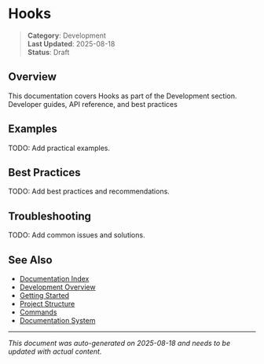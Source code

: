 # Hooks

> **Category**: Development  
> **Last Updated**: 2025-08-18  
> **Status**: Draft

## Overview

This documentation covers Hooks as part of the Development section. Developer guides, API reference, and best practices

## Examples

TODO: Add practical examples.

## Best Practices

TODO: Add best practices and recommendations.

## Troubleshooting

TODO: Add common issues and solutions.

## See Also

- [Documentation Index](../README.md)
- [Development Overview](./index.md)
- [Getting Started](./getting-started.md)
- [Project Structure](./project-structure.md)
- [Commands](./commands.md)
- [Documentation System](./documentation-system.md)

---

*This document was auto-generated on 2025-08-18 and needs to be updated with actual content.*
